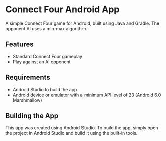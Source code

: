 # Connect Four Android App

A simple Connect Four game for Android, built using Java and Gradle. The opponent AI uses a min-max algorithm.

## Features

- Standard Connect Four gameplay
- Play against an AI opponent

## Requirements
- Android Studio to build the app
- Android device or emulator with a minimum API level of 23 (Android 6.0 Marshmallow)

## Building the App
This app was created using Android Studio. To build the app, simply open the project in Android Studio and build it using the built-in tools.

